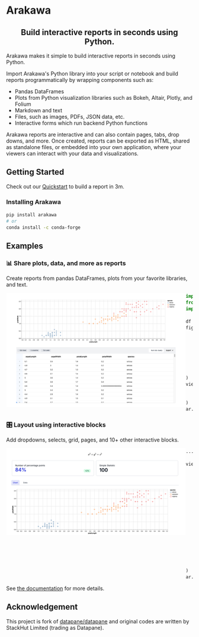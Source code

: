 # Arakawa

<p align='center'>
  <h2 align='center'>Build interactive reports in seconds using Python.</h2>
</p>

Arakawa makes it simple to build interactive reports in seconds using Python.

Import Arakawa's Python library into your script or notebook and build reports programmatically by wrapping components such as:

- Pandas DataFrames
- Plots from Python visualization libraries such as Bokeh, Altair, Plotly, and Folium
- Markdown and text
- Files, such as images, PDFs, JSON data, etc.
- Interactive forms which run backend Python functions

Arakawa reports are interactive and can also contain pages, tabs, drop downs, and more. Once created, reports can be exported as HTML, shared as standalone files, or embedded into your own application, where your viewers can interact with your data and visualizations.

## Getting Started

Check out our [Quickstart](https://ninoseki.github.io/arakawa/quickstart) to build a report in 3m.

### Installing Arakawa

```bash
pip install arakawa
# or
conda install -c conda-forge
```

## Examples

### 📊 Share plots, data, and more as reports

Create reports from pandas DataFrames, plots from your favorite libraries, and text.

<p>

<img width='485px' align='left' alt="Simple example with text, plot and table" src="https://raw.githubusercontent.com/ninoseki/arakawa/refs/heads/main/python-client/images/simple_example.png">

<p>

```python
import altair as alt
from vega_datasets import data
import arakawa as ar

df = data.iris()
fig = (
    alt.Chart(df)
    .mark_point()
    .encode(
        x="petalLength:Q",
        y="petalWidth:Q",
        color="species:N"
    )
)
view = ar.Blocks(
    ar.Plot(fig),
    ar.DataTable(df)
)
ar.save_report(view, path="simple_example.html")
```

</p>

### 🎛 Layout using interactive blocks

Add dropdowns, selects, grid, pages, and 10+ other interactive blocks.

<p>

<img width='485px' align='left' alt="Complex layout" src="https://raw.githubusercontent.com/ninoseki/arakawa/refs/heads/main/python-client/images/layout_example.png">

<p>

```python
...

view = ar.Blocks(
    ar.Formula("x^2 + y^2 = z^2"),
    ar.Group(
        ar.BigNumber(
            heading="Number of percentage points",
            value="84%",
            change="2%",
            is_upward_change=True
        ),
        ar.BigNumber(
            heading="Simple Statistic", value=100
        ), columns=2
    ),
    ar.Select(
        ar.Plot(fig, label="Chart"),
        ar.DataTable(df, label="Data")
    ),
)
ar.save_report(view, path="layout_example.html")
```

See [the documentation](https://ninoseki.github.io/arakawa/) for more details.

## Acknowledgement

This project is fork of [datapane/datapane](https://github.com/datapane/datapane) and original codes are written by StackHut Limited (trading as Datapane).
